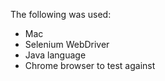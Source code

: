 The following was used:
- Mac
- Selenium WebDriver
- Java language
- Chrome browser to test against
